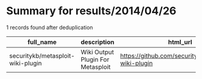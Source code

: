 
# Summary for results/2014/04/26
    
1 records found after deduplication

| full_name | description | html_url | matched_list | matched_count | pushed_at | size | stargazers_count | language | forks_count | vul_ids |
|-----------------------------------|-----------------------------------|------------------------------------------------------|----------------------------------|-----------------|---------------------------|--------|--------------------|------------|---------------|-----------|
| securitykb/metasploit-wiki-plugin | Wiki Output Plugin For Metasploit | https://github.com/securitykb/metasploit-wiki-plugin | ['metasploit module OR payload'] | 1 | 2014-04-26 08:16:52+00:00 | 108 | 0 | Ruby | 1 | [] |
